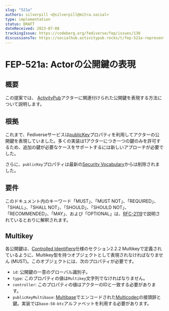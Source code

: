 ```yaml
---
slug: "521a"
authors: silverpill <@silverpill@mitra.social>
type: implementation
status: DRAFT
dateReceived: 2023-07-08
trackingIssue: https://codeberg.org/fediverse/fep/issues/130
discussionsTo: https://socialhub.activitypub.rocks/t/fep-521a-representing-actors-public-keys/3380
---
```

# FEP-521a: Actorの公開鍵の表現
## 概要
この提案では、 [ActivityPub](https://www.w3.org/TR/activitypub/)アクターに関連付けられた公開鍵を表現する方法について説明します。
## 根拠
これまで、Fediverseサービスは[publicKey](https://w3c-ccg.github.io/security-vocab/#publicKey)プロパティを利用してアクターの公開鍵を表現していました。多くの実装は1アクターにつき一つの鍵のみを許可するため、追加の鍵が必要なケースをサポートするには新しいアプローチが必要でした。

さらに、`publicKey`プロパティは最新の[Security Vocabulary](https://w3c.github.io/vc-data-integrity/vocab/security/vocabulary.html)からは削除されました。
## 要件
このドキュメント内のキーワード「MUST」、「MUST NOT」、「REQUIRED」、「SHALL」、「SHALL NOT」、「SHOULD」、「SHOULD NOT」、「RECOMMENDED」、「MAY」、および「OPTIONAL」は、[RFC-2119](https://tools.ietf.org/html/rfc2119.html)で説明されているとおりに解釈されます。
## Multikey
各公開鍵は、[Controlled Identifiers](https://w3c.github.io/cid/#Multikey)仕様のセクション2.2.2 Multikeyで定義されているように、Multikey型を持つオブジェクトとして表現されなければなりません (MUST)。このオブジェクトには、次のプロパティが必要です。

- `id`: 公開鍵の一意のグローバル識別子。
- `type`: このプロパティの値は`Multikey`文字列でなければなりません。
- `controller`: このプロパティの値はアクターのIDと一致する必要があります。
- `publicKeyMultibase`: [Multibase](https://w3c.github.io/cid/#multibase-0)でエンコードされた[Multicodec](https://github.com/multiformats/multicodec/)の接頭辞と鍵。実装では`base-58-btc`アルファベットを利用する必要があります。